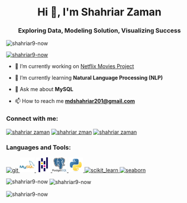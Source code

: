 <h1 align="center">Hi 👋, I'm Shahriar Zaman</h1>
<h3 align="center">Exploring Data, Modeling Solution, Visualizing Success</h3>

<p align="left"> <img src="https://komarev.com/ghpvc/?username=shahriar9-now&label=Profile%20views&color=0e75b6&style=flat" alt="shahriar9-now" /> </p>

<p align="left"> <a href="https://github.com/ryo-ma/github-profile-trophy"><img src="https://github-profile-trophy.vercel.app/?username=shahriar9-now" alt="shahriar9-now" /></a> </p>

- 🔭 I’m currently working on [Netflix Movies Project](http://localhost:8888/notebooks/Desktop/%20ds%20and%20ml/%20ds%20and%20ml%20pj/%20mlpj_1.ipynb)

- 🌱 I’m currently learning **Natural Language Processing (NLP)**

- 💬 Ask me about **MySQL**

- 📫 How to reach me **mdshahriar201@gmail.com**

<h3 align="left">Connect with me:</h3>
<p align="left">
<a href="https://linkedin.com/in/shahriar zaman" target="blank"><img align="center" src="https://raw.githubusercontent.com/rahuldkjain/github-profile-readme-generator/master/src/images/icons/Social/linked-in-alt.svg" alt="shahriar zaman" height="30" width="40" /></a>
<a href="https://fb.com/shahriar zman" target="blank"><img align="center" src="https://raw.githubusercontent.com/rahuldkjain/github-profile-readme-generator/master/src/images/icons/Social/facebook.svg" alt="shahriar zman" height="30" width="40" /></a>
<a href="https://instagram.com/shahriar zaman" target="blank"><img align="center" src="https://raw.githubusercontent.com/rahuldkjain/github-profile-readme-generator/master/src/images/icons/Social/instagram.svg" alt="shahriar zaman" height="30" width="40" /></a>
</p>

<h3 align="left">Languages and Tools:</h3>
<p align="left"> <a href="https://git-scm.com/" target="_blank" rel="noreferrer"> <img src="https://www.vectorlogo.zone/logos/git-scm/git-scm-icon.svg" alt="git" width="40" height="40"/> </a> <a href="https://www.mysql.com/" target="_blank" rel="noreferrer"> <img src="https://raw.githubusercontent.com/devicons/devicon/master/icons/mysql/mysql-original-wordmark.svg" alt="mysql" width="40" height="40"/> </a> <a href="https://pandas.pydata.org/" target="_blank" rel="noreferrer"> <img src="https://raw.githubusercontent.com/devicons/devicon/2ae2a900d2f041da66e950e4d48052658d850630/icons/pandas/pandas-original.svg" alt="pandas" width="40" height="40"/> </a> <a href="https://www.postgresql.org" target="_blank" rel="noreferrer"> <img src="https://raw.githubusercontent.com/devicons/devicon/master/icons/postgresql/postgresql-original-wordmark.svg" alt="postgresql" width="40" height="40"/> </a> <a href="https://www.python.org" target="_blank" rel="noreferrer"> <img src="https://raw.githubusercontent.com/devicons/devicon/master/icons/python/python-original.svg" alt="python" width="40" height="40"/> </a> <a href="https://scikit-learn.org/" target="_blank" rel="noreferrer"> <img src="https://upload.wikimedia.org/wikipedia/commons/0/05/Scikit_learn_logo_small.svg" alt="scikit_learn" width="40" height="40"/> </a> <a href="https://seaborn.pydata.org/" target="_blank" rel="noreferrer"> <img src="https://seaborn.pydata.org/_images/logo-mark-lightbg.svg" alt="seaborn" width="40" height="40"/> </a> </p>

<p><img align="left" src="https://github-readme-stats.vercel.app/api/top-langs?username=shahriar9-now&show_icons=true&locale=en&layout=compact" alt="shahriar9-now" /></p>

<p>&nbsp;<img align="center" src="https://github-readme-stats.vercel.app/api?username=shahriar9-now&show_icons=true&locale=en" alt="shahriar9-now" /></p>

<p><img align="center" src="https://github-readme-streak-stats.herokuapp.com/?user=shahriar9-now&" alt="shahriar9-now" /></p>
